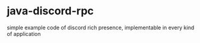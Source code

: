 # java-discord-rpc
simple example code of discord rich presence, implementable in every kind of application
